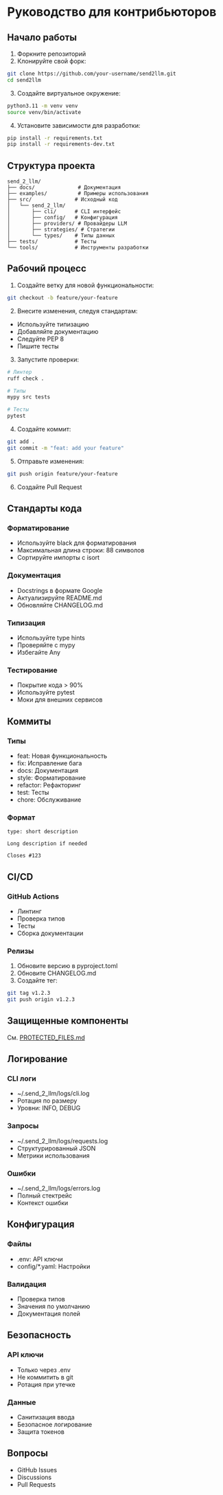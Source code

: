 # Руководство для контрибьюторов

## Начало работы

1. Форкните репозиторий
2. Клонируйте свой форк:
```bash
git clone https://github.com/your-username/send2llm.git
cd send2llm
```

3. Создайте виртуальное окружение:
```bash
python3.11 -m venv venv
source venv/bin/activate
```

4. Установите зависимости для разработки:
```bash
pip install -r requirements.txt
pip install -r requirements-dev.txt
```

## Структура проекта

```
send_2_llm/
├── docs/              # Документация
├── examples/          # Примеры использования
├── src/              # Исходный код
│   └── send_2_llm/
│       ├── cli/      # CLI интерфейс
│       ├── config/   # Конфигурация
│       ├── providers/ # Провайдеры LLM
│       ├── strategies/ # Стратегии
│       └── types/    # Типы данных
├── tests/            # Тесты
└── tools/            # Инструменты разработки
```

## Рабочий процесс

1. Создайте ветку для новой функциональности:
```bash
git checkout -b feature/your-feature
```

2. Внесите изменения, следуя стандартам:
- Используйте типизацию
- Добавляйте документацию
- Следуйте PEP 8
- Пишите тесты

3. Запустите проверки:
```bash
# Линтер
ruff check .

# Типы
mypy src tests

# Тесты
pytest
```

4. Создайте коммит:
```bash
git add .
git commit -m "feat: add your feature"
```

5. Отправьте изменения:
```bash
git push origin feature/your-feature
```

6. Создайте Pull Request

## Стандарты кода

### Форматирование
- Используйте black для форматирования
- Максимальная длина строки: 88 символов
- Сортируйте импорты с isort

### Документация
- Docstrings в формате Google
- Актуализируйте README.md
- Обновляйте CHANGELOG.md

### Типизация
- Используйте type hints
- Проверяйте с mypy
- Избегайте Any

### Тестирование
- Покрытие кода > 90%
- Используйте pytest
- Моки для внешних сервисов

## Коммиты

### Типы
- feat: Новая функциональность
- fix: Исправление бага
- docs: Документация
- style: Форматирование
- refactor: Рефакторинг
- test: Тесты
- chore: Обслуживание

### Формат
```
type: short description

Long description if needed

Closes #123
```

## CI/CD

### GitHub Actions
- Линтинг
- Проверка типов
- Тесты
- Сборка документации

### Релизы
1. Обновите версию в pyproject.toml
2. Обновите CHANGELOG.md
3. Создайте тег:
```bash
git tag v1.2.3
git push origin v1.2.3
```

## Защищенные компоненты

См. [PROTECTED_FILES.md](PROTECTED_FILES.md)

## Логирование

### CLI логи
- ~/.send_2_llm/logs/cli.log
- Ротация по размеру
- Уровни: INFO, DEBUG

### Запросы
- ~/.send_2_llm/logs/requests.log
- Структурированный JSON
- Метрики использования

### Ошибки
- ~/.send_2_llm/logs/errors.log
- Полный стектрейс
- Контекст ошибки

## Конфигурация

### Файлы
- .env: API ключи
- config/*.yaml: Настройки

### Валидация
- Проверка типов
- Значения по умолчанию
- Документация полей

## Безопасность

### API ключи
- Только через .env
- Не коммитить в git
- Ротация при утечке

### Данные
- Санитизация ввода
- Безопасное логирование
- Защита токенов

## Вопросы

- GitHub Issues
- Discussions
- Pull Requests 